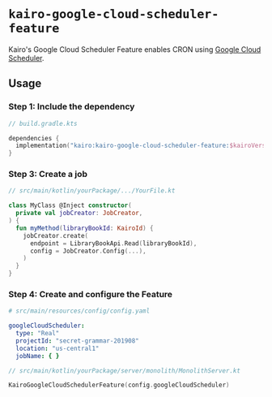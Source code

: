 # `kairo-google-cloud-scheduler-feature`

Kairo's Google Cloud Scheduler Feature enables CRON
using [Google Cloud Scheduler](https://cloud.google.com/scheduler/docs).

## Usage

### Step 1: Include the dependency

```kotlin
// build.gradle.kts

dependencies {
  implementation("kairo:kairo-google-cloud-scheduler-feature:$kairoVersion")
}
```

### Step 3: Create a job

```kotlin
// src/main/kotlin/yourPackage/.../YourFile.kt

class MyClass @Inject constructor(
  private val jobCreator: JobCreator,
) {
  fun myMethod(libraryBookId: KairoId) {
    jobCreator.create(
      endpoint = LibraryBookApi.Read(libraryBookId),
      config = JobCreator.Config(...),
    )
  }
}
```

### Step 4: Create and configure the Feature

```yaml
# src/main/resources/config/config.yaml

googleCloudScheduler:
  type: "Real"
  projectId: "secret-grammar-201908"
  location: "us-central1"
  jobName: { }
```

```kotlin
// src/main/kotlin/yourPackage/server/monolith/MonolithServer.kt

KairoGoogleCloudSchedulerFeature(config.googleCloudScheduler)
```
